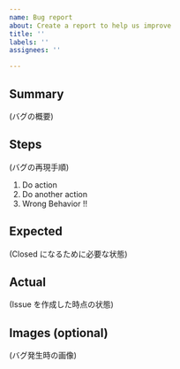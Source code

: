 ```yaml
---
name: Bug report
about: Create a report to help us improve
title: ''
labels: ''
assignees: ''

---
```


## Summary

(バグの概要)

## Steps

(バグの再現手順)

1. Do action
2. Do another action
3. Wrong Behavior !!

## Expected

(Closed になるために必要な状態)

## Actual

(Issue を作成した時点の状態)

## Images (optional)

(バグ発生時の画像)
